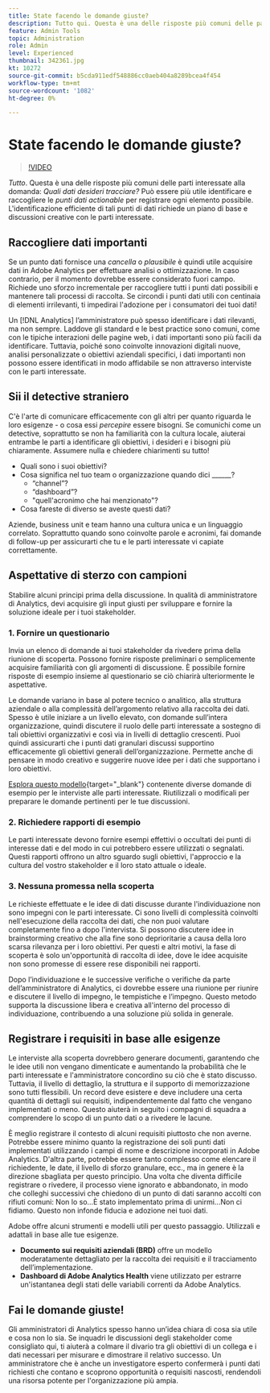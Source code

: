 ```yaml
---
title: State facendo le domande giuste?
description: Tutto qui. Questa è una delle risposte più comuni delle parti interessate alla domanda - quali dati desideri monitorare? Può essere più utile identificare e raccogliere i punti dati utilizzabili che registrare ogni elemento possibile. L'identificazione efficiente di tali punti di dati richiede un piano di base e discussioni creative con le parti interessate.
feature: Admin Tools
topic: Administration
role: Admin
level: Experienced
thumbnail: 342361.jpg
kt: 10272
source-git-commit: b5cda911edf548886cc0aeb404a8289bcea4f454
workflow-type: tm+mt
source-wordcount: '1082'
ht-degree: 0%

---
```



# State facendo le domande giuste?

>[!VIDEO](https://video.tv.adobe.com/v/342361/?quality=12&learn=on)

_Tutto_. Questa è una delle risposte più comuni delle parti interessate alla domanda: _Quali dati desideri tracciare?_ Può essere più utile identificare e raccogliere le _punti dati actionable_ per registrare ogni elemento possibile. L&#39;identificazione efficiente di tali punti di dati richiede un piano di base e discussioni creative con le parti interessate.

## Raccogliere dati importanti

Se un punto dati fornisce una _cancella_ o _plausibile_ è quindi utile acquisire dati in Adobe Analytics per effettuare analisi o ottimizzazione. In caso contrario, per il momento dovrebbe essere considerato fuori campo. Richiede uno sforzo incrementale per raccogliere tutti i punti dati possibili e mantenere tali processi di raccolta. Se circondi i punti dati utili con centinaia di elementi irrilevanti, ti impedirai l&#39;adozione per i consumatori dei tuoi dati!

Un [!DNL Analytics] l’amministratore può spesso identificare i dati rilevanti, ma non sempre. Laddove gli standard e le best practice sono comuni, come con le tipiche interazioni delle pagine web, i dati importanti sono più facili da identificare. Tuttavia, poiché sono coinvolte innovazioni digitali nuove, analisi personalizzate o obiettivi aziendali specifici, i dati importanti non possono essere identificati in modo affidabile se non attraverso interviste con le parti interessate.

## Sii il detective straniero

C&#39;è l&#39;arte di comunicare efficacemente con gli altri per quanto riguarda le loro esigenze - o cosa essi _percepire_ essere bisogni. Se comunichi come un detective, soprattutto se non ha familiarità con la cultura locale, aiuterai entrambe le parti a identificare gli obiettivi, i desideri e i bisogni più chiaramente. Assumere nulla e chiedere chiarimenti su tutto!

* Quali sono i suoi obiettivi?
* Cosa significa nel tuo team o organizzazione quando dici ______?
   * “channel”?
   * “dashboard”?
   * &quot;quell&#39;acronimo che hai menzionato&quot;?
* Cosa fareste di diverso se aveste questi dati?

Aziende, business unit e team hanno una cultura unica e un linguaggio correlato. Soprattutto quando sono coinvolte parole e acronimi, fai domande di follow-up per assicurarti che tu e le parti interessate vi capiate correttamente.

## Aspettative di sterzo con campioni

Stabilire alcuni principi prima della discussione. In qualità di amministratore di Analytics, devi acquisire gli input giusti per sviluppare e fornire la soluzione ideale per i tuoi stakeholder.

### 1. Fornire un questionario

Invia un elenco di domande ai tuoi stakeholder da rivedere prima della riunione di scoperta. Possono fornire risposte preliminari o semplicemente acquisire familiarità con gli argomenti di discussione. È possibile fornire risposte di esempio insieme al questionario se ciò chiarirà ulteriormente le aspettative.

Le domande variano in base al potere tecnico o analitico, alla struttura aziendale o alla complessità dell’argomento relativo alla raccolta dei dati. Spesso è utile iniziare a un livello elevato, con domande sull’intera organizzazione, quindi discutere il ruolo delle parti interessate a sostegno di tali obiettivi organizzativi e così via in livelli di dettaglio crescenti. Puoi quindi assicurarti che i punti dati granulari discussi supportino efficacemente gli obiettivi generali dell’organizzazione. Permette anche di pensare in modo creativo e suggerire nuove idee per i dati che supportano i loro obiettivi.

[Esplora questo modello](assets/stakeholder-questionnaire.pdf){target=&quot;_blank&quot;} contenente diverse domande di esempio per le interviste alle parti interessate. Riutilizzali o modificali per preparare le domande pertinenti per le tue discussioni.

### 2. Richiedere rapporti di esempio

Le parti interessate devono fornire esempi effettivi o occultati dei punti di interesse dati e del modo in cui potrebbero essere utilizzati o segnalati. Questi rapporti offrono un altro sguardo sugli obiettivi, l&#39;approccio e la cultura del vostro stakeholder e il loro stato attuale o ideale.

### 3. Nessuna promessa nella scoperta

Le richieste effettuate e le idee di dati discusse durante l&#39;individuazione non sono impegni con le parti interessate. Ci sono livelli di complessità coinvolti nell&#39;esecuzione della raccolta dei dati, che non puoi valutare completamente fino a dopo l&#39;intervista. Si possono discutere idee in brainstorming creativo che alla fine sono deprioritarie a causa della loro scarsa rilevanza per i loro obiettivi. Per questi e altri motivi, la fase di scoperta è solo un&#39;opportunità di raccolta di idee, dove le idee acquisite non sono promesse di essere rese disponibili nei rapporti.

Dopo l’individuazione e le successive verifiche o verifiche da parte dell’amministratore di Analytics, ci dovrebbe essere una riunione per riunire e discutere il livello di impegno, le tempistiche e l’impegno. Questo metodo supporta la discussione libera e creativa all&#39;interno del processo di individuazione, contribuendo a una soluzione più solida in generale.

## Registrare i requisiti in base alle esigenze

Le interviste alla scoperta dovrebbero generare documenti, garantendo che le idee utili non vengano dimenticate e aumentando la probabilità che le parti interessate e l&#39;amministratore concordino su ciò che è stato discusso. Tuttavia, il livello di dettaglio, la struttura e il supporto di memorizzazione sono tutti flessibili. Un record deve esistere e deve includere una certa quantità di dettagli sui requisiti, indipendentemente dal fatto che vengano implementati o meno. Questo aiuterà in seguito i compagni di squadra a comprendere lo scopo di un punto dati o a rivedere le lacune.

È meglio registrare il contesto di alcuni requisiti piuttosto che non averne. Potrebbe essere minimo quanto la registrazione dei soli punti dati implementati utilizzando i campi di nome e descrizione incorporati in Adobe Analytics. D&#39;altra parte, potrebbe essere tanto complesso come elencare il richiedente, le date, il livello di sforzo granulare, ecc., ma in genere è la direzione sbagliata per questo principio. Una volta che diventa difficile registrare o rivedere, il processo viene ignorato e abbandonato, in modo che colleghi successivi che chiedono di un punto di dati saranno accolti con rifiuti comuni: Non lo so...È stato implementato prima di unirmi...Non ci fidiamo. Questo non infonde fiducia e adozione nei tuoi dati.

Adobe offre alcuni strumenti e modelli utili per questo passaggio. Utilizzali e adattali in base alle tue esigenze.

* **Documento sui requisiti aziendali (BRD)** offre un modello moderatamente dettagliato per la raccolta dei requisiti e il tracciamento dell’implementazione.
* **Dashboard di Adobe Analytics Health** viene utilizzato per estrarre un&#39;istantanea degli stati delle variabili correnti da Adobe Analytics.

## Fai le domande giuste!

Gli amministratori di Analytics spesso hanno un’idea chiara di cosa sia utile e cosa non lo sia. Se inquadri le discussioni degli stakeholder come consigliato qui, ti aiuterà a colmare il divario tra gli obiettivi di un collega e i dati necessari per misurare e dimostrare il relativo successo. Un amministratore che è anche un investigatore esperto confermerà i punti dati richiesti che contano e scoprono opportunità o requisiti nascosti, rendendoli una risorsa potente per l&#39;organizzazione più ampia.

